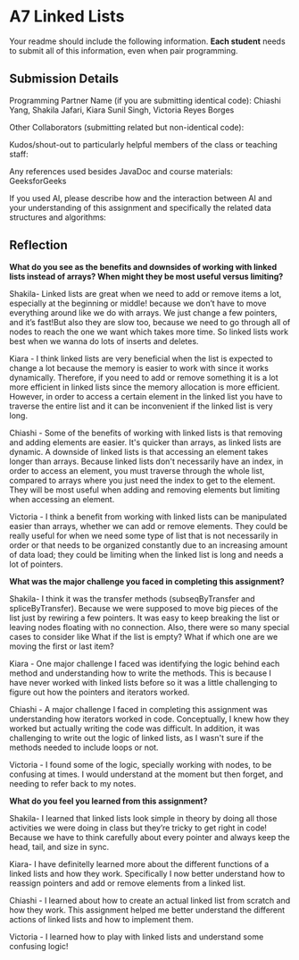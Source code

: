 # A7 Linked Lists

Your readme should include the following information. **Each student** needs to submit all of this information, even when pair programming. 

## Submission Details

Programming Partner Name (if you are submitting identical code): Chiashi Yang, Shakila Jafari, Kiara Sunil Singh, Victoria Reyes Borges


Other Collaborators (submitting related but non-identical code):


Kudos/shout-out to particularly helpful members of the class or teaching staff:


Any references used besides JavaDoc and course materials: GeeksforGeeks


If you used AI, please describe how and the interaction between AI and your understanding of this assignment and specifically the related data structures and algorithms:

## Reflection

**What do you see as the benefits and downsides of working with linked lists instead of arrays? When might they be most useful versus limiting?**

Shakila- Linked lists are great when we need to add or remove items a lot, especially at the beginning or middle! because we don’t have to move everything around like we do with arrays. We just change a few pointers, and it’s fast!But also they are slow too, because we need to go through all of nodes to reach the one we want which takes more time. So linked lists work best when we wanna do lots of inserts and deletes. 

Kiara - I think linked lists are very beneficial when the list is expected to change a lot because the memory is easier to work with since it works dynamically. Therefore, if you need to add or remove something it is a lot more efficient in linked lists since the memory allocation is more efficient. However, in order to access a certain element in the linked list you have to traverse the entire list and it can be inconvenient if the linked list is very long.

Chiashi - Some of the benefits of working with linked lists is that removing and adding elements are easier. It's quicker than arrays, as linked lists are dynamic. A downside of linked lists is that accessing an element takes longer than arrays. Because linked lists don't necessarily have an index, in order to access an element, you must traverse through the whole list, compared to arrays where you just need the index to get to the element. They will be most useful when adding and removing elements but limiting when accessing an element.

Victoria - I think a benefit from working with linked lists can be manipulated easier than arrays, whether we can add or remove elements. They could be really useful for when we need some type of list that is not necessarily in order or that needs to be organized constantly due to an increasing amount of data load; they could be limiting when the linked list is long and needs a lot of pointers.


**What was the major challenge you faced in completing this assignment?**

Shakila- I think it was the transfer methods (subseqByTransfer and spliceByTransfer). Because we were supposed to move big pieces of the list just by rewiring a few pointers. It was easy to keep breaking the list or leaving nodes floating with no connection. Also, there were so many special cases to consider like What if the list is empty? What if which one are we moving the first or last item?

Kiara - One major challenge I faced was identifying the logic behind each method and understanding how to write the methods. This is because I have never worked with linked lists before so it was a little challenging to figure out how the pointers and iterators worked.

Chiashi - A major challenge I faced in completing this assignment was understanding how iterators worked in code. Conceptually, I knew how they worked but actually writing the code was difficult. In addition, it was challenging to write out the logic of linked lists, as I wasn't sure if the methods needed to include loops or not.

Victoria - I found some of the logic, specially working with nodes, to be confusing at times. I would understand at the moment but then forget, and needing to refer back to my notes.

**What do you feel you learned from this assignment?**

Shakila- I learned that linked lists look simple in theory by doing all those activities we were doing in class but they’re tricky to get right in code! Because we have to think carefully about every pointer and always keep the head, tail, and size in sync.

Kiara- I have definitelly learned more about the different functions of a linked lists and how they work. Specifically I now better understand how to reassign pointers and add or remove elements from a linked list. 

Chiashi - I learned about how to create an actual linked list from scratch and how they work. This assignment helped me better understand the different actions of linked lists and how to implement them. 

Victoria - I learned how to play with linked lists and understand some confusing logic!